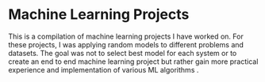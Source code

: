 # Machine Learning Projects

This is a compilation of machine learning projects I have worked on. For these projects, I was applying random models to different problems and datasets. 
The goal was not to select best model for each system or to create an end to end machine learning project but rather gain more practical experience and implementation of various ML algorithms . 
